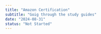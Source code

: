 ```yaml
---
title: "Amazon Certification"
subtitle: "Goig through the study guides"
date: "2024-08-31"
status: "Not Started"
---
```

